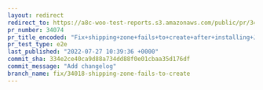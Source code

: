 ```yaml
---
layout: redirect
redirect_to: https://a8c-woo-test-reports.s3.amazonaws.com/public/pr/34074/e2e/index.html
pr_number: 34074
pr_title_encoded: "Fix+shipping+zone+fails+to+create+after+installing+Jetpack+and+WCS"
pr_test_type: e2e
last_published: "2022-07-27 10:39:36 +0000"
commit_sha: 334e2ce40ca9d88a734dd88f0e01cbaa35d176df
commit_message: "Add changelog"
branch_name: fix/34018-shipping-zone-fails-to-create
---
```

